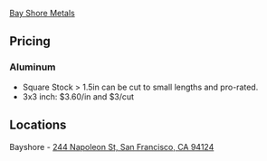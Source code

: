 [Bay Shore Metals](http://www.bayshoremetals.com/)

## Pricing
### Aluminum
* Square Stock > 1.5in can be cut to small lengths and pro-rated. 
* 3x3 inch: $3.60/in and $3/cut

## Locations
Bayshore - [244 Napoleon St, San Francisco, CA 94124](https://www.google.com/maps/place/Bayshore+Metals+Inc/@37.7467481,-122.4026151,17z/data=!3m1!4b1!4m2!3m1!1s0x808f7facdc6d51ff:0xd2b1b8d49f74ea20)